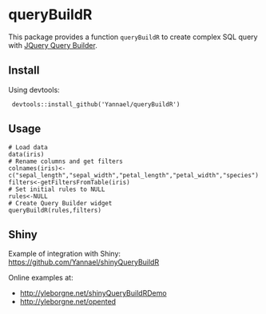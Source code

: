 # queryBuildR

This package provides a function `queryBuildR` to create complex SQL query with [JQuery Query Builder](http://mistic100.github.io/jQuery-QueryBuilder).

## Install

Using devtools:

```
 devtools::install_github('Yannael/queryBuildR')
```

## Usage

```
# Load data
data(iris)
# Rename columns and get filters
colnames(iris)<-c("sepal_length","sepal_width","petal_length","petal_width","species")
filters<-getFiltersFromTable(iris)
# Set initial rules to NULL
rules<-NULL
# Create Query Builder widget
queryBuildR(rules,filters)
```

## Shiny

Example of integration with Shiny: https://github.com/Yannael/shinyQueryBuildR

Online examples at:
* http://yleborgne.net/shinyQueryBuildRDemo
* http://yleborgne.net/opented


